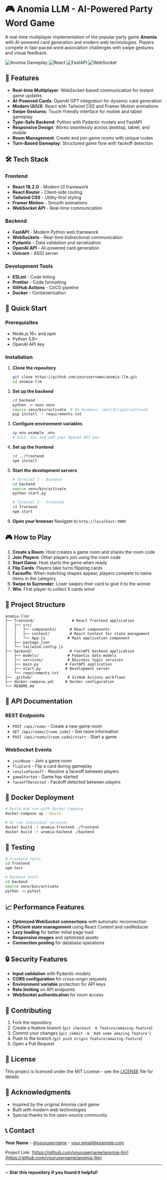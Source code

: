# 🎮 Anomia LLM - AI-Powered Party Word Game

A real-time multiplayer implementation of the popular party game **Anomia** with AI-powered card generation and modern web technologies. Players compete in fast-paced word association challenges with swipe gestures and visual feedback.

![Anomia Gameplay](https://img.shields.io/badge/Game-Anomia-blue)
![React](https://img.shields.io/badge/React-18.2.0-blue)
![FastAPI](https://img.shields.io/badge/FastAPI-0.104.0-green)
![WebSocket](https://img.shields.io/badge/WebSocket-Real--time-orange)

## 🎯 Features

- **Real-time Multiplayer**: WebSocket-based communication for instant game updates
- **AI-Powered Cards**: OpenAI GPT integration for dynamic card generation
- **Modern UI/UX**: React with Tailwind CSS and Framer Motion animations
- **Swipe Gestures**: Touch-friendly interface for mobile and tablet gameplay
- **Type-Safe Backend**: Python with Pydantic models and FastAPI
- **Responsive Design**: Works seamlessly across desktop, tablet, and mobile
- **Room Management**: Create and join game rooms with unique codes
- **Turn-Based Gameplay**: Structured game flow with faceoff detection

## 🛠️ Tech Stack

### Frontend
- **React 18.2.0** - Modern UI framework
- **React Router** - Client-side routing
- **Tailwind CSS** - Utility-first styling
- **Framer Motion** - Smooth animations
- **WebSocket API** - Real-time communication

### Backend
- **FastAPI** - Modern Python web framework
- **WebSockets** - Real-time bidirectional communication
- **Pydantic** - Data validation and serialization
- **OpenAI API** - AI-powered card generation
- **Uvicorn** - ASGI server

### Development Tools
- **ESLint** - Code linting
- **Prettier** - Code formatting
- **GitHub Actions** - CI/CD pipeline
- **Docker** - Containerization

## 🚀 Quick Start

### Prerequisites
- Node.js 16+ and npm
- Python 3.8+
- OpenAI API key

### Installation

1. **Clone the repository**
   ```bash
   git clone https://github.com/yourusername/anomia-llm.git
   cd anomia-llm
   ```

2. **Set up the backend**
   ```bash
   cd backend
   python -m venv venv
   source venv/bin/activate  # On Windows: venv\Scripts\activate
   pip install -r requirements.txt
   ```

3. **Configure environment variables**
   ```bash
   cp env.example .env
   # Edit .env and add your OpenAI API key
   ```

4. **Set up the frontend**
   ```bash
   cd ../frontend
   npm install
   ```

5. **Start the development servers**
   ```bash
   # Terminal 1 - Backend
   cd backend
   source venv/bin/activate
   python start.py

   # Terminal 2 - Frontend
   cd frontend
   npm start
   ```

6. **Open your browser**
   Navigate to `http://localhost:3000`

## 🎮 How to Play

1. **Create a Room**: Host creates a game room and shares the room code
2. **Join Players**: Other players join using the room code
3. **Start Game**: Host starts the game when ready
4. **Flip Cards**: Players take turns flipping cards
5. **Faceoffs**: When matching shapes appear, players compete to name items in the category
6. **Swipe to Surrender**: Loser swipes their card to give it to the winner
7. **Win**: First player to collect 5 cards wins!

## 📁 Project Structure

```
anomia-llm/
├── frontend/                 # React frontend application
│   ├── src/
│   │   ├── components/      # React components
│   │   ├── context/         # React Context for state management
│   │   └── App.js          # Main application component
│   ├── package.json
│   └── tailwind.config.js
├── backend/                 # FastAPI backend application
│   ├── models/             # Pydantic data models
│   ├── services/           # Business logic services
│   ├── main.py            # FastAPI application
│   ├── start.py           # Development server
│   └── requirements.txt
├── .github/                # GitHub Actions workflows
├── docker-compose.yml     # Docker configuration
└── README.md
```

## 🔧 API Documentation

### REST Endpoints

- `POST /api/rooms` - Create a new game room
- `GET /api/rooms/{room_code}` - Get room information
- `POST /api/rooms/{room_code}/start` - Start a game

### WebSocket Events

- `joinRoom` - Join a game room
- `flipCard` - Flip a card during gameplay
- `resolveFaceoff` - Resolve a faceoff between players
- `gameStarted` - Game has started
- `faceoffDetected` - Faceoff detected between players

## 🐳 Docker Deployment

```bash
# Build and run with Docker Compose
docker-compose up --build

# Or run individual services
docker build -t anomia-frontend ./frontend
docker build -t anomia-backend ./backend
```

## 🧪 Testing

```bash
# Frontend tests
cd frontend
npm test

# Backend tests
cd backend
source venv/bin/activate
python -m pytest
```

## 📈 Performance Features

- **Optimized WebSocket connections** with automatic reconnection
- **Efficient state management** using React Context and useReducer
- **Lazy loading** for better initial page load
- **Responsive images** and optimized assets
- **Connection pooling** for database operations

## 🔒 Security Features

- **Input validation** with Pydantic models
- **CORS configuration** for cross-origin requests
- **Environment variable** protection for API keys
- **Rate limiting** on API endpoints
- **WebSocket authentication** for room access

## 🤝 Contributing

1. Fork the repository
2. Create a feature branch (`git checkout -b feature/amazing-feature`)
3. Commit your changes (`git commit -m 'Add some amazing feature'`)
4. Push to the branch (`git push origin feature/amazing-feature`)
5. Open a Pull Request

## 📝 License

This project is licensed under the MIT License - see the [LICENSE](LICENSE) file for details.

## 🙏 Acknowledgments

- Inspired by the original Anomia card game
- Built with modern web technologies
- Special thanks to the open-source community

## 📞 Contact

**Your Name** - [@yourusername](https://github.com/yourusername) - your.email@example.com

Project Link: [https://github.com/yourusername/anomia-llm](https://github.com/yourusername/anomia-llm)

---

⭐ **Star this repository if you found it helpful!**